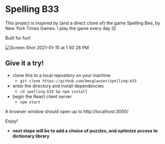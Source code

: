# Spelling B33

This project is inspired by (and a direct clone of) the game Spelling Bee, by New York Times Games. I play the game every day 😊

Built for fun! 

![Screen Shot 2021-01-15 at 1 50 28 PM](https://user-images.githubusercontent.com/25126281/104766608-df3c7b00-5738-11eb-94e3-cee7d5468c3b.png)

## Give it a try!

- clone this to a local repository on your machine
  - `git clone https://github.com/bmcglauser/spelling-b33`
- enter the directory and install dependencies
  - `cd spelling-b33 && npm install`
- begin the React client server
  - `npm start`

A browser window should open up to http://localhost:3000/

Enjoy!


- **next steps will be to add a choice of puzzles, and optimize access to dictionary library**
